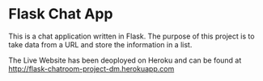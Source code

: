 # Flask Chat App

This is a chat application written in Flask. The purpose of this project is to take 
data from a URL and store the information in a list. 

The Live Website has been deoployed on Heroku and can be found at http://flask-chatroom-project-dm.herokuapp.com

